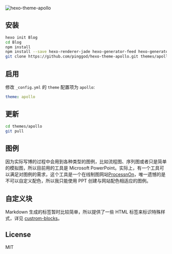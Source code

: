 ![hexo-theme-apollo](https://cloud.githubusercontent.com/assets/9530963/11295742/8f3d451a-8fa8-11e5-90d2-397af60a992d.png)

## 安装

``` bash
hexo init Blog 
cd Blog 
npm install
npm install --save hexo-renderer-jade hexo-generator-feed hexo-generator-sitemap hexo-browsersync
git clone https://github.com/pinggod/hexo-theme-apollo.git themes/apollo
```

## 启用

修改 `_config.yml` 的 `theme` 配置项为 `apollo`:

```yaml
theme: apollo
```

## 更新

``` bash
cd themes/apollo 
git pull
```

## 图例

因为实际写博的过程中会用到各种类型的图例，比如流程图、序列图或者只是简单的模拟图，所以目前用的工具是 Microsoft PowerPoint。实际上，有一个工具可以满足对图例的需求，这个工具是一个在线制图网站[ProcessnOn](https://www.processon.com)，唯一遗憾的是不可以自定义配色，所以我只能使用 PPT 创建与网站配色相适应的图例。

## 自定义块

Markdown 生成的标签暂时比较简单，所以提供了一些 HTML 标签来标识特殊样式，详见 [custrom-blocks](https://github.com/pinggod/hexo-theme-apollo/blob/master/doc/custom-blocks.md)。

## License

MIT

